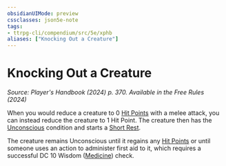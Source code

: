 ```yaml
---
obsidianUIMode: preview
cssclasses: json5e-note
tags:
- ttrpg-cli/compendium/src/5e/xphb
aliases: ["Knocking Out a Creature"]
---
```

# Knocking Out a Creature
*Source: Player's Handbook (2024) p. 370. Available in the Free Rules (2024)* 

When you would reduce a creature to 0 [Hit Points](3-Mechanics/CLI/rules/variant-rules/hit-points-xphb.md) with a melee attack, you can instead reduce the creature to 1 Hit Point. The creature then has the [Unconscious](3-Mechanics/CLI/rules/conditions.md#Unconscious) condition and starts a [Short Rest](3-Mechanics/CLI/rules/variant-rules/short-rest-xphb.md).

The creature remains Unconscious until it regains any [Hit Points](3-Mechanics/CLI/rules/variant-rules/hit-points-xphb.md) or until someone uses an action to administer first aid to it, which requires a successful DC 10 Wisdom ([Medicine](3-Mechanics/CLI/rules/skills.md#Medicine)) check.